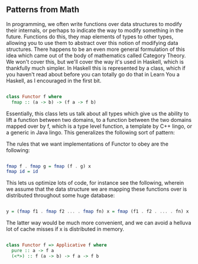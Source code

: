 ## Patterns from Math

In programming, we often write functions over data structures to modify their internals, or perhaps
to indicate the way to modify something in the future. Functions do this, they map elements of types
to other types, allowing you to use them to abstract over this notion of modifying data structures.
There happens to be an even more general formulation of this idea which came out of the body of
mathematics called Category Theory. We won't cover this, but we'll cover the way it's used in
Haskell, which is thankfully much simpler. In Haskell this is represented by a class, which if you
haven't read about before you can totally go do that in Learn You a Haskell, as I encouraged in the
first bit.

```Haskell

class Functor f where
  fmap :: (a -> b) -> (f a -> f b)

```

Essentially, this class lets us talk about all types which give us the ability to lift a function
between two domains, to a function between the two domains mapped over by f, which is a type level
function, a template by C++ lingo, or a generic in Java lingo. This generalizes the following sort
of pattern:

The rules that we want implementations of Functor to obey are the following:

```Haskell

fmap f . fmap g = fmap (f . g) x
fmap id = id

```

This lets us optimize lots of code, for instance see the following, wherein we assume that the
data structure we are mapping these functions over is distributed throughout some huge database:

```Haskell

y = (fmap f1 . fmap f2 ... . fmap fn) x = fmap (f1 . f2 . ... . fn) x

```

The latter way would be much more convenient, and we can avoid a helluva lot of cache misses if x
is distributed in memory.

```Haskell

class Functor f => Applicative f where
  pure :: a -> f a
  (<*>) :: f (a -> b) -> f a -> f b

```
